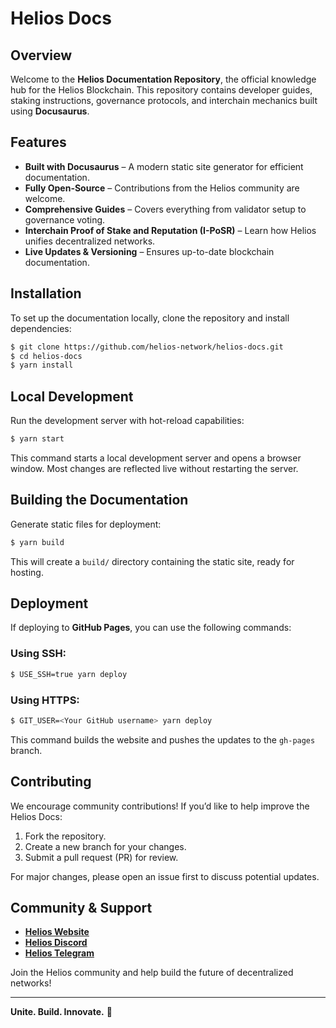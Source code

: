 # Helios Docs

## Overview
Welcome to the **Helios Documentation Repository**, the official knowledge hub for the Helios Blockchain. This repository contains developer guides, staking instructions, governance protocols, and interchain mechanics built using **Docusaurus**.

## Features
- **Built with Docusaurus** – A modern static site generator for efficient documentation.
- **Fully Open-Source** – Contributions from the Helios community are welcome.
- **Comprehensive Guides** – Covers everything from validator setup to governance voting.
- **Interchain Proof of Stake and Reputation (I-PoSR)** – Learn how Helios unifies decentralized networks.
- **Live Updates & Versioning** – Ensures up-to-date blockchain documentation.

## Installation
To set up the documentation locally, clone the repository and install dependencies:

```sh
$ git clone https://github.com/helios-network/helios-docs.git
$ cd helios-docs
$ yarn install
```

## Local Development
Run the development server with hot-reload capabilities:

```sh
$ yarn start
```

This command starts a local development server and opens a browser window. Most changes are reflected live without restarting the server.

## Building the Documentation
Generate static files for deployment:

```sh
$ yarn build
```

This will create a `build/` directory containing the static site, ready for hosting.

## Deployment
If deploying to **GitHub Pages**, you can use the following commands:

### Using SSH:
```sh
$ USE_SSH=true yarn deploy
```

### Using HTTPS:
```sh
$ GIT_USER=<Your GitHub username> yarn deploy
```

This command builds the website and pushes the updates to the `gh-pages` branch.

## Contributing
We encourage community contributions! If you’d like to help improve the Helios Docs:
1. Fork the repository.
2. Create a new branch for your changes.
3. Submit a pull request (PR) for review.

For major changes, please open an issue first to discuss potential updates.

## Community & Support
- **[Helios Website](https://helioschain.network/)**
- **[Helios Discord](#)**
- **[Helios Telegram](#)**

Join the Helios community and help build the future of decentralized networks!

---
**Unite. Build. Innovate.** 🚀
